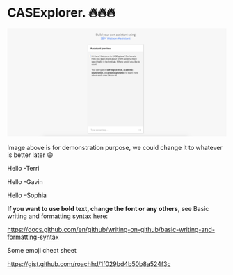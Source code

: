 # CASExplorer.  :fire::fire::fire:

![GitHub Logo](/CASExplorer.png) 

Image above is for demonstration purpose, we could change it to whatever is better later :smile:

Hello -Terri

Hello -Gavin

Hello –Sophia


**If you want to use bold text, change the font or any others**, see Basic writing and formatting syntax here:

https://docs.github.com/en/github/writing-on-github/basic-writing-and-formatting-syntax

Some emoji cheat sheet

https://gist.github.com/roachhd/1f029bd4b50b8a524f3c
